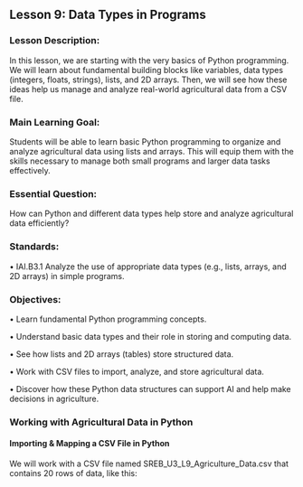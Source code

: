 ## Lesson 9: Data Types in Programs
### Lesson Description:
In this lesson, we are starting with the very basics of Python programming. We will learn about fundamental building blocks like variables, data types (integers, floats, strings), lists, and 2D arrays. Then, we will see how these ideas help us manage and analyze real-world agricultural data from a CSV file.

### Main Learning Goal:
Students will be able to learn basic Python programming to organize and analyze agricultural data using lists and arrays. This will equip them with the skills necessary to manage both small programs and larger data tasks effectively.

### Essential Question:
How can Python and different data types help store and analyze agricultural data efficiently? 

### Standards:
•	IAI.B3.1 Analyze the use of appropriate data types (e.g., lists, arrays, and 2D arrays) in simple programs.  

### Objectives:

•	Learn fundamental Python programming concepts. 

•	Understand basic data types and their role in storing and computing data. 

•	See how lists and 2D arrays (tables) store structured data. 

•	Work with CSV files to import, analyze, and store agricultural data. 

•	Discover how these Python data structures can support AI and help make decisions in agriculture.



### Working with Agricultural Data in Python

#### Importing & Mapping a CSV File in Python

We will work with a CSV file named SREB_U3_L9_Agriculture_Data.csv that contains 20 rows of data, like this:
